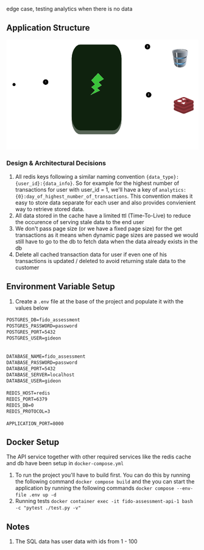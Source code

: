 edge case, testing analytics when there is no data
## Application Structure
![Application Diagram](./diagram.png)

### Design & Architectural Decisions
1. All redis keys following a similar naming convention `{data_type}:{user_id}:{data_info}`. So for example for the highest number of transactions for user with user_id = 1, we'll have a key of `analytics:{0}:day_of_highest_number_of_transactions`. This convention makes it easy to store data separate for each user and also provides convienient way to retrieve stored data.
2. All data stored in the cache have a limited ttl (Time-To-Live) to reduce the occurence of serving stale data to the end user
3. We don't pass page size (or we have a fixed page size) for the get transactions as it means when dynamic page sizes are passed we would still have to go to the db to fetch data when the data already exists in the db
4. Delete all cached transaction data for user if even one of his transactions is updated / deleted to avoid returning stale data to the customer


## Environment Variable Setup
1. Create a `.env` file at the base of the project and populate it with the values below

```
POSTGRES_DB=fido_assessment
POSTGRES_PASSWORD=password
POSTGRES_PORT=5432
POSTGRES_USER=gideon


DATABASE_NAME=fido_assessment
DATABASE_PASSWORD=password
DATABASE_PORT=5432
DATABASE_SERVER=localhost
DATABASE_USER=gideon

REDIS_HOST=redis
REDIS_PORT=6379
REDIS_DB=0
REDIS_PROTOCOL=3

APPLICATION_PORT=8000
```
## Docker Setup
The API service together with other required services like the redis cache and db have been setup in `docker-compose.yml`
1. To run the project you'll have to build first. You can do this by running the following command `docker compose build` and the you can start the application by running the following commands `docker compose --env-file .env up -d`
2. Running tests `docker container exec -it fido-assessment-api-1 bash -c "pytest ./test.py -v"`

## Notes
1. The SQL data has user data with ids from 1 - 100